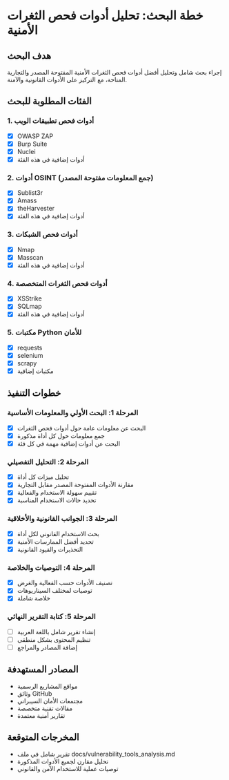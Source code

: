 # خطة البحث: تحليل أدوات فحص الثغرات الأمنية

## هدف البحث
إجراء بحث شامل وتحليل أفضل أدوات فحص الثغرات الأمنية المفتوحة المصدر والتجارية المتاحة، مع التركيز على الأدوات القانونية والآمنة.

## الفئات المطلوبة للبحث

### 1. أدوات فحص تطبيقات الويب
- [x] OWASP ZAP
- [x] Burp Suite
- [x] Nuclei
- [x] أدوات إضافية في هذه الفئة

### 2. أدوات OSINT (جمع المعلومات مفتوحة المصدر)
- [x] Sublist3r
- [x] Amass
- [x] theHarvester
- [x] أدوات إضافية في هذه الفئة

### 3. أدوات فحص الشبكات
- [x] Nmap
- [x] Masscan
- [x] أدوات إضافية في هذه الفئة

### 4. أدوات فحص الثغرات المتخصصة
- [x] XSStrike
- [x] SQLmap
- [x] أدوات إضافية في هذه الفئة

### 5. مكتبات Python للأمان
- [x] requests
- [x] selenium
- [x] scrapy
- [x] مكتبات إضافية

## خطوات التنفيذ

### المرحلة 1: البحث الأولي والمعلومات الأساسية
- [x] البحث عن معلومات عامة حول أدوات فحص الثغرات
- [x] جمع معلومات حول كل أداة مذكورة
- [x] البحث عن أدوات إضافية مهمة في كل فئة

### المرحلة 2: التحليل التفصيلي
- [x] تحليل ميزات كل أداة
- [x] مقارنة الأدوات المفتوحة المصدر مقابل التجارية
- [x] تقييم سهولة الاستخدام والفعالية
- [x] تحديد حالات الاستخدام المناسبة

### المرحلة 3: الجوانب القانونية والأخلاقية
- [x] بحث الاستخدام القانوني لكل أداة
- [x] تحديد أفضل الممارسات الأمنية
- [x] التحذيرات والقيود القانونية

### المرحلة 4: التوصيات والخلاصة
- [x] تصنيف الأدوات حسب الفعالية والغرض
- [x] توصيات لمختلف السيناريوهات
- [x] خلاصة شاملة

### المرحلة 5: كتابة التقرير النهائي
- [ ] إنشاء تقرير شامل باللغة العربية
- [ ] تنظيم المحتوى بشكل منطقي
- [ ] إضافة المصادر والمراجع

## المصادر المستهدفة
- مواقع المشاريع الرسمية
- وثائق GitHub
- مجتمعات الأمان السيبراني
- مقالات تقنية متخصصة
- تقارير أمنية معتمدة

## المخرجات المتوقعة
- تقرير شامل في ملف docs/vulnerability_tools_analysis.md
- تحليل مقارن لجميع الأدوات المذكورة
- توصيات عملية للاستخدام الآمن والقانوني